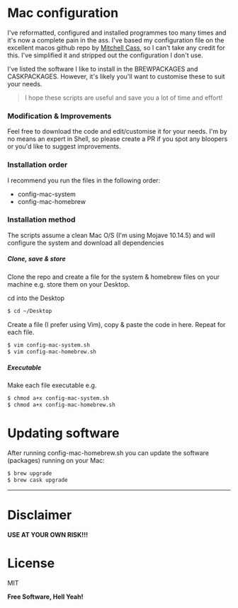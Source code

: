 # Mac configuration

I've reformatted, configured and installed programmes too many times and it's now a complete pain in the ass. I've based my configuration file on the excellent macos github repo by [Mitchell Cass](https://github.com/mathiasbynens/dotfiles/blob/master/.macos), so I can't take any credit for this. I've simplified it and stripped out the configuration I don't use. 

I've listed the software I like to install in the BREWPACKAGES and CASKPACKAGES. However, it's likely you'll want to customise these to suit your needs.

> I hope these scripts are useful and save you a lot of time and effort!


### Modification & Improvements

Feel free to download the code and edit/customise it for your needs. I'm by no means an expert in Shell, so please create a PR if you spot any bloopers or you'd like to suggest improvements.


### Installation order

I recommend you run the files in the following order: 

  - config-mac-system
  - config-mac-homebrew

### Installation method

The scripts assume a clean Mac O/S (I'm using Mojave 10.14.5) and will configure the system and download all dependencies

##### Clone, save & store

Clone the repo and create a file for the system & homebrew files on your machine e.g. store them on your Desktop.  

cd into the Desktop

```sh
$ cd ~/Desktop
```

Create a file (I prefer using Vim), copy & paste the code in here. 
Repeat for each file. 

```sh
$ vim config-mac-system.sh
$ vim config-mac-homebrew.sh
```

##### Executable

Make each file executable e.g.

```sh
$ chmod a+x config-mac-system.sh
$ chmod a+x config-mac-homebrew.sh
```

# Updating software

After running config-mac-homebrew.sh you can update the software (packages) running on your Mac:

```sh
$ brew upgrade
$ brew cask upgrade
```
----

# Disclaimer

**USE AT YOUR OWN RISK!!!**



# License

MIT


**Free Software, Hell Yeah!**

